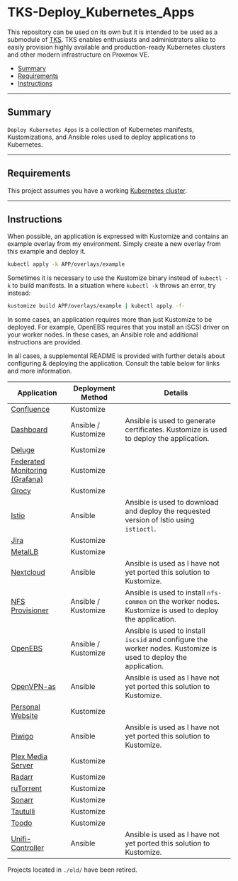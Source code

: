 # TKS-Deploy_Kubernetes_Apps

This repository can be used on its own but it is intended to be used as a submodule of [TKS](https://github.com/zimmertr/TKS). TKS enables enthusiasts and administrators alike to easily provision highly available and production-ready Kubernetes clusters and other modern infrastructure on Proxmox VE. 

* [Summary](Summary/README.md)
* [Requirements](Requirements/README.md)
* [Instructions](Instructions/README.md)

<hr>

## Summary

`Deploy Kubernetes Apps` is a collection of Kubernetes manifests, Kustomizations, and Ansible roles used to deploy applications to Kubernetes. 

<hr>

## Requirements

This project assumes you have a working [Kubernetes cluster](https://github.com/zimmertr/TKS-Bootstrap_Kubernetes).
<hr>

## Instructions

When possible, an application is expressed with Kustomize and contains an example overlay from my environment. Simply create a new overlay from this example and deploy it.

```bash
kubectl apply -k APP/overlays/example
```

Sometimes it is necessary to use the Kustomize binary instead of `kubectl -k` to build manifests. In a situation where `kubectl -k` throws an error, try instead:

```bash
kustomize build APP/overlays/example | kubectl apply -f-
```

In some cases, an application requires more than just Kustomize to be deployed. For example, OpenEBS requires that you install an iSCSI driver on your worker nodes. In these cases, an Ansible role and additional instructions are provided. 

In all cases, a supplemental README is provided with further details about configuring & deploying the application. Consult the table below for links and more information.


| Application | Deployment Method | Details |
| ----------- | ----------------- | ------- |
| [Confluence](Confluence/README.md) | Kustomize ||
| [Dashboard](Dashboard/README.md) | Ansible / Kustomize |Ansible is used to generate certificates. Kustomize is used to deploy the application.|
| [Deluge](Deluge/README.md) | Kustomize ||
| [Federated Monitoring (Grafana)](Federated-Monitoring/README.md) | Kustomize ||
| [Grocy](Grocy/README.md) | Kustomize ||
| [Istio](Istio/README.md) | Ansible |Ansible is used to download and deploy the requested version of Istio using `istioctl`.|
| [Jira](Jira/README.md) | Kustomize ||
| [MetalLB](MetalLB/README.md) | Kustomize ||
| [Nextcloud](Nextcloud/README.md) | Ansible |Ansible is used as I have not yet ported this solution to Kustomize.|
| [NFS Provisioner](NFS-Provisioner/README.md) | Ansible / Kustomize |Ansible is used to install `nfs-common` on the worker nodes. Kustomize is used to deploy the application.|
| [OpenEBS](OpenEBS/README.md) | Ansible / Kustomize |Ansible is used to install `iscsid` and configure the worker nodes. Kustomize is used to deploy the application.|
| [OpenVPN-as](OpenVPN-as/README.md) | Ansible |Ansible is used as I have not yet ported this solution to Kustomize.|
| [Personal Website](Personal-Website/README.md) | Kustomize ||
| [Piwigo](Piwigo/README.md) | Ansible |Ansible is used as I have not yet ported this solution to Kustomize.|
| [Plex Media Server](Plex-Media-Server/README.md) | Kustomize ||
| [Radarr](Radarr/README.md) | Kustomize ||
| [ruTorrent](ruTorrent/README.md) | Kustomize ||
| [Sonarr](Sonarr/README.md) | Kustomize ||
| [Tautulli](Tautulli/README.md) | Kustomize ||
| [Toodo](Toodo/README.md) | Kustomize ||
| [Unifi-Controller](Unifi-Controller/README.md) | Ansible |Ansible is used as I have not yet ported this solution to Kustomize.|

Projects located in `./old/` have been retired.
